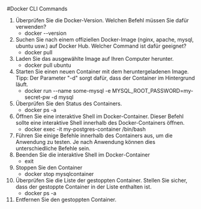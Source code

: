 #Docker CLI Commands
1. Überprüfen Sie die Docker-Version. Welchen Befehl müssen Sie dafür verwenden?
   - docker --version
2. Suchen Sie nach einem offiziellen Docker-Image (nginx, apache, mysql, ubuntu usw.) auf Docker Hub. Welcher Command ist dafür geeignet?
   - docker pull
3. Laden Sie das ausgewählte Image auf Ihren Computer herunter.
   - docker pull ubuntu
4. Starten Sie einen neuen Container mit dem heruntergeladenen Image. Tipp: Der Parameter "-d" sorgt dafür, dass der Container im Hintergrund läuft.
   - docker run --name some-mysql -e MYSQL_ROOT_PASSWORD=my-secret-pw -d mysql
5. Überprüfen Sie den Status des Containers.
   - docker ps -a
6. Öffnen Sie eine interaktive Shell im Docker-Container. Dieser Befehl sollte eine interaktive Shell innerhalb des Docker-Containers öffnen.
    - docker exec -it my-postgres-container /bin/bash
7. Führen Sie einige Befehle innerhalb des Containers aus, um die Anwendung zu testen. Je nach Anwendung können dies unterschiedliche Befehle sein.
8. Beenden Sie die interaktive Shell im Docker-Container
    - exit
9.  Stoppen Sie den Container
    - docker stop mysqlcontainer 
10. Überprüfen Sie die Liste der gestoppten Container. Stellen Sie sicher, dass der gestoppte Container in der Liste enthalten ist.
    - docker ps -a
11. Entfernen Sie den gestoppten Container.
    